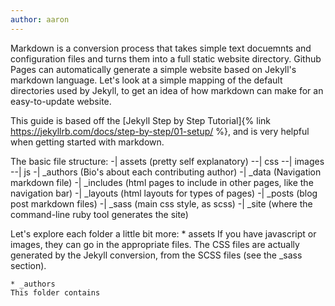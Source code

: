 ```yaml
---
author: aaron
---
```

Markdown is a conversion process that takes simple text docuemnts and configuration files and turns them into a full static website directory. Github Pages can automatically generate a simple website based on Jekyll's markdown language. Let's look at a simple mapping of the default directories used by Jekyll, to get an idea of how markdown can make for an easy-to-update website.

<!--more-->

This guide is based off the [Jekyll Step by Step Tutorial]{% link https://jekyllrb.com/docs/step-by-step/01-setup/ %}, and is very helpful when getting started with markdown.

The basic file structure:
-| assets           (pretty self explanatory)
   --| css
   --| images
   --| js
-| _authors         (Bio's about each contributing author)
-| _data            (Navigation markdown file)
-| _includes        (html pages to include in other pages, like the navigation bar)
-| _layouts         (html layouts for types of pages)
-| _posts           (blog post markdown files)
-| _sass            (main css style, as scss)
-| _site            (where the command-line ruby tool generates the site)

Let's explore each folder a little bit more:
    * assets
    If you have javascript or images, they can go in the appropriate files. The CSS files are actually generated by the Jekyll conversion, from the SCSS files (see the _sass section).
    
    * _authors
    This folder contains